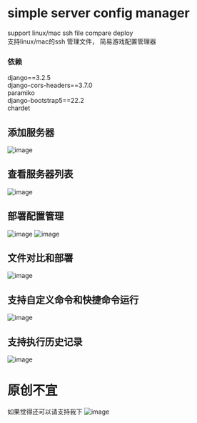 # simple server config manager 
support linux/mac ssh  file compare deploy  
支持linux/mac的ssh 管理文件，
简易游戏配置管理器  
### 依赖  
django==3.2.5  
django-cors-headers==3.7.0  
paramiko  
django-bootstrap5==22.2  
chardet    

## 添加服务器
![image](https://user-images.githubusercontent.com/119846500/230433044-bdc10c10-a32a-42b7-89a0-2c0693fb49b9.png)
## 查看服务器列表
![image](https://user-images.githubusercontent.com/119846500/230432942-89310b4b-6cc1-4317-b7d0-a3aaa4f95af3.png)
## 部署配置管理
![image](https://user-images.githubusercontent.com/119846500/230433123-421a238e-55aa-4af2-ad00-df0c77952f7d.png)
![image](https://user-images.githubusercontent.com/119846500/230433184-7013c99e-9fad-4416-a965-d457a57b63cc.png)
## 文件对比和部署
![image](https://user-images.githubusercontent.com/119846500/230432801-d89166d9-8070-4f44-a8b8-5365ccda0de9.png)
## 支持自定义命令和快捷命令运行
![image](https://user-images.githubusercontent.com/119846500/230434239-5eb40abe-77e0-4d37-93d9-8318218e02e0.png)
## 支持执行历史记录
![image](https://user-images.githubusercontent.com/119846500/230434327-0ff108f5-6909-4cea-b7ae-3a766dc387e5.png)


# 原创不宜
如果觉得还可以请支持我下
![image](https://user-images.githubusercontent.com/119846500/230433931-e725e60f-8bd7-4d92-b40e-458d74eff7d7.png)

